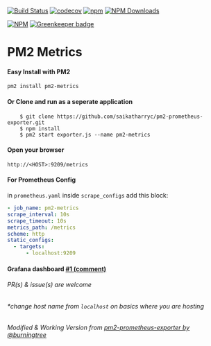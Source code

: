 [![Build Status](https://travis-ci.org/saikatharryc/pm2-prometheus-exporter.svg?branch=master)](https://travis-ci.org/saikatharryc/pm2-prometheus-exporter) [![codecov](https://codecov.io/gh/saikatharryc/pm2-prometheus-exporter/branch/master/graph/badge.svg)](https://codecov.io/gh/saikatharryc/pm2-prometheus-exporter) [![npm](https://img.shields.io/npm/v/pm2-metrics.svg)](https://npmjs.com/package/pm2-metrics) [![NPM Downloads](https://img.shields.io/npm/dm/pm2-metrics.svg)](https://www.npmjs.com/package/pm2-metrics)

[![NPM](https://nodei.co/npm/pm2-metrics.png?downloads=true)](https://nodei.co/npm/pm2-metrics/) [![Greenkeeper badge](https://badges.greenkeeper.io/saikatharryc/pm2-prometheus-exporter.svg)](https://greenkeeper.io/)

# PM2 Metrics

#### Easy Install with PM2

```shell
pm2 install pm2-metrics
```

#### Or Clone and run as a seperate application

```shell
    $ git clone https://github.com/saikatharryc/pm2-prometheus-exporter.git
    $ npm install
    $ pm2 start exporter.js --name pm2-metrics
```

#### Open your browser

```shell
http://<HOST>:9209/metrics
```

#### For Prometheus Config

in `prometheus.yaml`
inside `scrape_configs` add this block:

```yml
- job_name: pm2-metrics
scrape_interval: 10s
scrape_timeout: 10s
metrics_path: /metrics
scheme: http
static_configs:
  - targets:
      - localhost:9209
```

#### Grafana dashboard [#1 (comment)](https://github.com/saikatharryc/pm2-prometheus-exporter/issues/1#issuecomment-499551831)

###### PR(s) & issue(s) are welcome

###### \*change host name from `localhost` on basics where you are hosting

###### Modified & Working Version from [pm2-prometheus-exporter by @burningtree](https://github.com/burningtree/pm2-prometheus-exporter)
